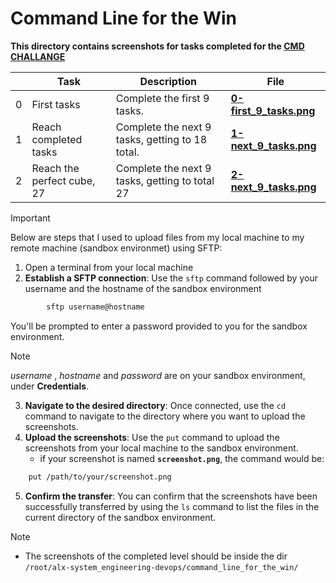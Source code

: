 # Command Line for the Win

**This directory contains screenshots for tasks completed for the [CMD CHALLANGE](https://cmdchallenge.com)**

|   | **Task** | **Description** | **File** |
| --- | --- | --- | --- |
| 0 | First tasks | Complete the first 9 tasks. | **[0-first_9_tasks.png](0-first_9_tasks.png)** |
| 1 | Reach completed tasks | Complete the next 9 tasks, getting to 18 total. | **[1-next_9_tasks.png](1-next_9_tasks.png)** |
| 2 | Reach the perfect cube, 27 | Complete the next 9 tasks, getting to total 27 | **[2-next_9_tasks.png](2-next_9_tasks.png)** |

> [!IMPORTANT]
> Below are steps that I used to upload files from my local machine to my remote machine (sandbox environmet) using SFTP:

1. Open a terminal from your local machine
2. **Establish a SFTP connection**: Use the `sftp` command followed by your username and the hostname of the sandbox environment

```bash
        sftp username@hostname
```

You'll be prompted to enter a password provided to you for the sandbox environment.

> [!NOTE]
> _username_ , _hostname_ and _password_ are on your sandbox environment, under **Credentials**.

3. **Navigate to the desired directory**: Once connected, use the `cd` command to navigate to the directory where you want to upload the screenshots.
4. **Upload the screenshots**: Use the `put` command to upload the screenshots from your local machine to the sandbox environment.
   - if your screenshot is named **`screenshot.png`**, the command would be:

```bash
    put /path/to/your/screenshot.png
```

5. **Confirm the transfer**: You can confirm that the screenshots have been successfully transferred by using the `ls` command to list the files in the current directory of the sandbox environment.

> [!NOTE]
>
> - The screenshots of the completed level should be inside the dir `/root/alx-system_engineering-devops/command_line_for_the_win/`
